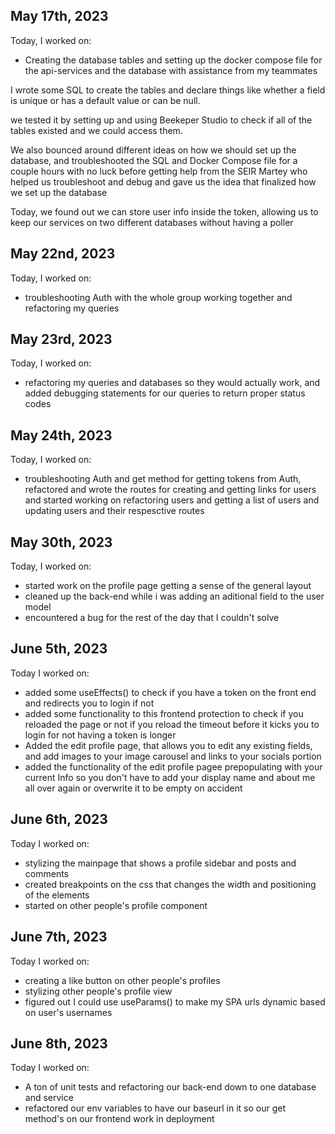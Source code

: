 ## May 17th, 2023

Today, I worked on:

- Creating the database tables and setting up the docker compose file for the api-services and the database
  with assistance from my teammates

I wrote some SQL to create the tables and declare things like whether a field is unique or has a default value or can be null.

we tested it by setting up and using Beekeper Studio to check if all of the tables existed and we could access them.

We also bounced around different ideas on how we should set up the database, and troubleshooted the SQL and Docker Compose file
for a couple hours with no luck before getting help from the SEIR Martey who helped us troubleshoot and debug and gave us
the idea that finalized how we set up the database

Today, we found out we can store user info inside the token, allowing us to keep our services on two different databases without having a poller

## May 22nd, 2023

Today, I worked on:

- troubleshooting Auth with the whole group working together and refactoring my queries

## May 23rd, 2023

Today, I worked on:

- refactoring my queries and databases so they would actually work, and added debugging statements for our queries to return proper
  status codes

## May 24th, 2023

Today, I worked on:

- troubleshooting Auth and get method for getting tokens from Auth, refactored and wrote the routes for creating and getting links for users
  and started working on refactoring users and getting a list of users and updating users and their respesctive routes

## May 30th, 2023

Today, I worked on:

- started work on the profile page getting a sense of the general layout
- cleaned up the back-end while i was adding an aditional field to the user model
- encountered a bug for the rest of the day that I couldn't solve

## June 5th, 2023

Today I worked on:

- added some useEffects() to check if you have a token on the front end and redirects you to login if not
- added some functionality to this frontend protection to check if you reloaded the page or not
  if you reload the timeout before it kicks you to login for not having a token is longer
- Added the edit profile page, that allows you to edit any existing fields, and add images to your image
  carousel and links to your socials portion
- added the functionality of the edit profile pagee prepopulating with your current Info
  so you don't have to add your display name and about me all over again or overwrite it to be empty
  on accident

## June 6th, 2023

Today I worked on:

- stylizing the mainpage that shows a profile sidebar and posts and comments
- created breakpoints on the css that changes the width and positioning of the elements
- started on other people's profile component

## June 7th, 2023

Today I worked on:

- creating a like button on other people's profiles
- stylizing other people's profile view
- figured out I could use useParams() to make my SPA urls dynamic based on user's usernames

## June 8th, 2023

Today I worked on:

- A ton of unit tests and refactoring our back-end down to one database and service
- refactored our env variables to have our baseurl in it so our get method's on our frontend work in deployment
